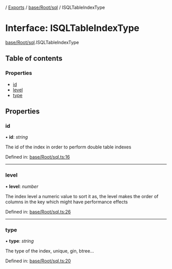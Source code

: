 [](../README.md) / [Exports](../modules.md) / [base/Root/sql](../modules/base_root_sql.md) / ISQLTableIndexType

# Interface: ISQLTableIndexType

[base/Root/sql](../modules/base_root_sql.md).ISQLTableIndexType

## Table of contents

### Properties

- [id](base_root_sql.isqltableindextype.md#id)
- [level](base_root_sql.isqltableindextype.md#level)
- [type](base_root_sql.isqltableindextype.md#type)

## Properties

### id

• **id**: *string*

The id of the index in order to perform double table indexes

Defined in: [base/Root/sql.ts:16](https://github.com/onzag/itemize/blob/3efa2a4a/base/Root/sql.ts#L16)

___

### level

• **level**: *number*

The index level a numeric value to sort it as, the level
makes the order of columns in the key which might have
performance effects

Defined in: [base/Root/sql.ts:26](https://github.com/onzag/itemize/blob/3efa2a4a/base/Root/sql.ts#L26)

___

### type

• **type**: *string*

The type of the index, unique, gin, btree...

Defined in: [base/Root/sql.ts:20](https://github.com/onzag/itemize/blob/3efa2a4a/base/Root/sql.ts#L20)
